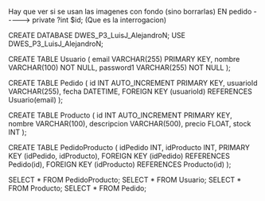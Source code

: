 Hay que ver si se usan las imagenes con fondo (sino borrarlas)
EN pedido -----> private ?int $id; (Que es la interrogacion)

CREATE DATABASE DWES_P3_LuisJ_AlejandroN;
USE DWES_P3_LuisJ_AlejandroN;

CREATE TABLE Usuario (
    email VARCHAR(255) PRIMARY KEY,
    nombre VARCHAR(100) NOT NULL,
    password1 VARCHAR(255) NOT NULL
);


CREATE TABLE Pedido (
    id INT AUTO_INCREMENT PRIMARY KEY,
    usuarioId VARCHAR(255),
    fecha DATETIME,
    FOREIGN KEY (usuarioId) REFERENCES Usuario(email)
);

CREATE TABLE Producto (
    id INT AUTO_INCREMENT PRIMARY KEY,
    nombre VARCHAR(100),
    descripcion VARCHAR(500),
    precio FLOAT,
    stock INT
);

CREATE TABLE PedidoProducto (
    idPedido INT,
    idProducto INT,
    PRIMARY KEY (idPedido, idProducto),
    FOREIGN KEY (idPedido) REFERENCES Pedido(id),
    FOREIGN KEY (idProducto) REFERENCES Producto(id)
);


SELECT * FROM PedidoProducto;
SELECT * FROM Usuario;
SELECT * FROM Producto;
SELECT * FROM Pedido;